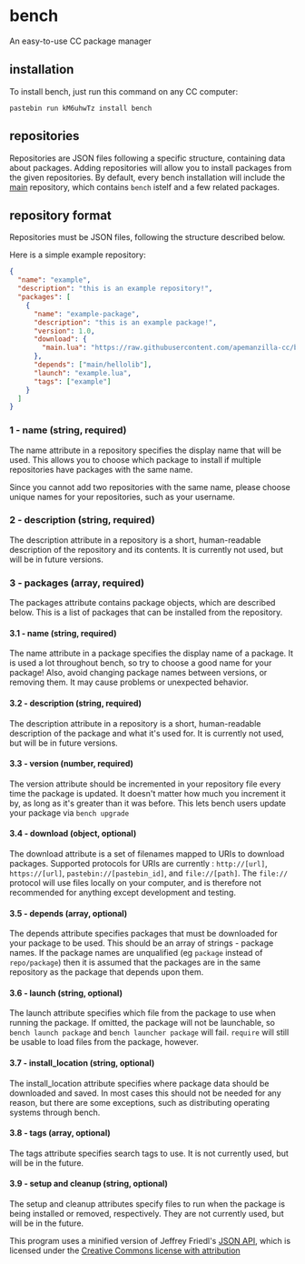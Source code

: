 # bench
An easy-to-use CC package manager

## installation
To install bench, just run this command on any CC computer:

`pastebin run kM6uhwTz install bench`

## repositories
Repositories are JSON files following a specific structure, containing data about packages. Adding repositories will allow you to install packages from the given repositories. By default, every bench installation will include the [main](https://github.com/apemanzilla-cc/bench/blob/master/repos/main.json) repository, which contains `bench` istelf and a few related packages.

## repository format
Repositories must be JSON files, following the structure described below.

Here is a simple example repository:

```json
{
  "name": "example",
  "description": "this is an example repository!",
  "packages": [
    {
      "name": "example-package",
      "description": "this is an example package!",
      "version": 1.0,
      "download": {
        "main.lua": "https://raw.githubusercontent.com/apemanzilla-cc/bench/master/src/hello.lua"
      },
      "depends": ["main/hellolib"],
      "launch": "example.lua",
      "tags": ["example"]
    }
  ]
}
```

### 1 - name (string, required)
The name attribute in a repository specifies the display name that will be used. This allows you to choose which package to install if multiple repositories have packages with the same name.

Since you cannot add two repositories with the same name, please choose unique names for your repositories, such as your username.

### 2 - description (string, required)
The description attribute in a repository is a short, human-readable description of the repository and its contents. It is currently not used, but will be in future versions.

### 3 - packages (array, required)
The packages attribute contains package objects, which are described below. This is a list of packages that can be installed from the repository.

#### 3.1 - name (string, required)
The name attribute in a package specifies the display name of a package. It is used a lot throughout bench, so try to choose a good name for your package! Also, avoid changing package names between versions, or removing them. It may cause problems or unexpected behavior.

#### 3.2 - description (string, required)
The description attribute in a repository is a short, human-readable description of the package and what it's used for. It is currently not used, but will be in future versions.

#### 3.3 - version (number, required)
The version attribute should be incremented in your repository file every time the package is updated. It doesn't matter how much you increment it by, as long as it's greater than it was before. This lets bench users update your package via `bench upgrade`

#### 3.4 - download (object, optional)
The download attribute is a set of filenames mapped to URIs to download packages. Supported protocols for URIs are currently : `http://[url]`, `https://[url]`, `pastebin://[pastebin_id]`, and `file://[path]`. The `file://` protocol will use files locally on your computer, and is therefore not recommended for anything except development and testing.

#### 3.5 - depends (array, optional)
The depends attribute specifies packages that must be downloaded for your package to be used. This should be an array of strings - package names. If the package names are unqualified (eg `package` instead of `repo/package`) then it is assumed that the packages are in the same repository as the package that depends upon them.

#### 3.6 - launch (string, optional)
The launch attribute specifies which file from the package to use when running the package. If omitted, the package will not be launchable, so `bench launch package` and `bench launcher package` will fail. `require` will still be usable to load files from the package, however.

#### 3.7 - install_location (string, optional)
The install_location attribute specifies where package data should be downloaded and saved. In most cases this should not be needed for any reason, but there are some exceptions, such as distributing operating systems through bench.

#### 3.8 - tags (array, optional)
The tags attribute specifies search tags to use. It is not currently used, but will be in the future.

#### 3.9 - setup and cleanup (string, optional)
The setup and cleanup attributes specify files to run when the package is being installed or removed, respectively. They are not currently used, but will be in the future.

This program uses a minified version of Jeffrey Friedl's [JSON API](http://regex.info/blog/lua/json), which is licensed under the [Creative Commons license with attribution](https://creativecommons.org/licenses/by/3.0/us/)
